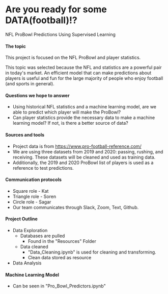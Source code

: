 # Are you ready for some DATA(football)!?
NFL ProBowl Predictions Using Supervised Learning

#### The topic 
This project is focused on the NFL ProBowl and player statistics.

This topic was selected because the NFL and statistics are a powerful pair in today's market. An efficient model that can make predictions about players is useful and fun for the large majority of people who enjoy football (and sports in general). 

#### Questions we hope to answer
- Using historical NFL statistics and a machine learning model, are we able to predict which player will make the ProBowl?
- Can player statistics provide the necessary data to make a machine learning model? If not, is there a better source of data?

#### Sources and tools
- Project data is from https://www.pro-football-reference.com/ 
- We are using three datasets from 2019 and 2020: passing, rushing, and receiving. These datasets will be cleaned and used as training data.
- Additionally, the 2019 and 2020 ProBowl list of players is used as a reference to test predictions.

#### Communication protocols
- Square role  - Kat
- Triangle role  - Soren
- Circle role  - Sagar
- Our team communicates through Slack, Zoom, Text, Github.

#### Project Outline
- Data Exploration
  - Databases are pulled
    - Found in the "Resources" Folder
  - Data cleaned
    - "Data_Cleaning.ipynb" is used for cleaning and transforming.
    - Clean data stored as resource
- Data Analysis

#### Machine Learning Model
- Can be seen in "Pro_Bowl_Predictors.ipynb"

